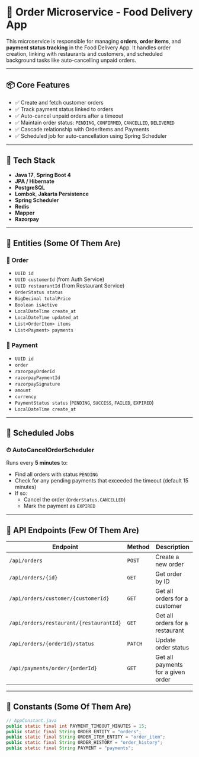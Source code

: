 # 🛒 Order Microservice - Food Delivery App

This microservice is responsible for managing **orders**, **order items**, and **payment status tracking** in the Food Delivery App. It handles order creation, linking with restaurants and customers, and scheduled background tasks like auto-cancelling unpaid orders.

---

## 📦 Core Features

- ✅ Create and fetch customer orders
- ✅ Track payment status linked to orders
- ✅ Auto-cancel unpaid orders after a timeout
- ✅ Maintain order status: `PENDING`, `CONFIRMED`, `CANCELLED`, `DELIVERED`
- ✅ Cascade relationship with OrderItems and Payments
- ✅ Scheduled job for auto-cancellation using Spring Scheduler

---

## 📁 Tech Stack

- **Java 17**, **Spring Boot 4**
- **JPA / Hibernate**
- **PostgreSQL**
- **Lombok**, **Jakarta Persistence**
- **Spring Scheduler**
- **Redis**
- **Mapper**
- **Razorpay**

---

## 📑 Entities (Some Of Them Are)

### 🧾 Order
- `UUID id`
- `UUID customerId` (from Auth Service)
- `UUID restaurantId` (from Restaurant Service)
- `OrderStatus status`
- `BigDecimal totalPrice`
- `Boolean isActive`
- `LocalDateTime create_at`
- `LocalDateTime updated_at`
- `List<OrderItem> items`
- `List<Payment> payments`

### 💸 Payment
- `UUID id`
- `order`
- `razorpayOrderId`
- `razorpayPaymentId`
- `razorpaySignature`
- `amount`
- `currency`
- `PaymentStatus status` (`PENDING`, `SUCCESS`, `FAILED`, `EXPIRED`)
- `LocalDateTime create_at`

---

## 🔁 Scheduled Jobs

### ⏱ AutoCancelOrderScheduler
Runs every **5 minutes** to:
- Find all orders with status `PENDING`
- Check for any pending payments that exceeded the timeout (default 15 minutes)
- If so:
  - Cancel the order (`OrderStatus.CANCELLED`)
  - Mark the payment as `EXPIRED`

---

## 🔗 API Endpoints (Few Of Them Are)

| Endpoint | Method | Description |
|----------|--------|-------------|
| `/api/orders` | `POST` | Create a new order |
| `/api/orders/{id}` | `GET` | Get order by ID |
| `/api/orders/customer/{customerId}` | `GET` | Get all orders for a customer |
| `/api/orders/restaurant/{restaurantId}` | `GET` | Get all orders for a restaurant |
| `/api/orders/{orderId}/status` | `PATCH` | Update order status |
| `/api/payments/order/{orderId}` | `GET` | Get all payments for a given order |

---

## 📌 Constants (Some Of Them Are)

```java
// AppConstant.java
public static final int PAYMENT_TIMEOUT_MINUTES = 15;
public static final String ORDER_ENTITY = "orders";
public static final String ORDER_ITEM_ENTITY = "order_item";
public static final String ORDER_HISTORY = "order_history";
public static final String PAYMENT = "payments";
